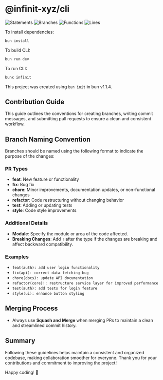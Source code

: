 # @infinit-xyz/cli

![Statements](https://img.shields.io/badge/statements-51.64%25-red.svg?style=flat)
![Branches](https://img.shields.io/badge/branches-35.54%25-red.svg?style=flat)
![Functions](https://img.shields.io/badge/functions-54.5%25-red.svg?style=flat)
![Lines](https://img.shields.io/badge/lines-51.59%25-red.svg?style=flat)


To install dependencies:

```bash
bun install
```

To build CLI:

```bash
bun run dev
```

To run CLI:
```bash
bunx infinit
```

This project was created using `bun init` in bun v1.1.4.


## Contribution Guide

This guide outlines the conventions for creating branches, writing commit messages, and submitting pull requests to ensure a clean and consistent workflow.

## Branch Naming Convention

Branches should be named using the following format to indicate the purpose of the changes:


### PR Types

- **feat**: New feature or functionality
- **fix**: Bug fix
- **chore**: Minor improvements, documentation updates, or non-functional changes
- **refactor**: Code restructuring without changing behavior
- **test**: Adding or updating tests
- **style**: Code style improvements

### Additional Details

- **Module**: Specify the module or area of the code affected.
- **Breaking Changes**: Add `!` after the type if the changes are breaking and affect backward compatibility.

### Examples

- `feat(auth): add user login functionality`
- `fix(api): correct data fetching bug`
- `chore(docs): update API documentation`
- `refactor(core)!: restructure service layer for improved performance`
- `test(auth): add tests for login feature`
- `style(ui): enhance button styling`

## Merging Process

- Always use **Squash and Merge** when merging PRs to maintain a clean and streamlined commit history.

## Summary

Following these guidelines helps maintain a consistent and organized codebase, making collaboration smoother for everyone. Thank you for your contributions and commitment to improving the project!

Happy coding! 🚀

